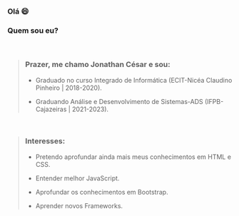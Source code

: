 ### Olá :smile:
### Quem sou eu?

<br>

>### Prazer, me chamo Jonathan César e sou:
>
>* Graduado no curso Integrado de Informática (ECIT-Nicéa Claudino Pinheiro | 2018-2020).
>
>* Graduando Análise e Desenvolvimento de Sistemas-ADS (IFPB-Cajazeiras | 2021-2023).

<br>

>### Interesses:
>* Pretendo aprofundar ainda mais meus conhecimentos em HTML e CSS.
>
>* Entender melhor JavaScript.
>
>* Aprofundar os conhecimentos em Bootstrap.
>
>* Aprender novos Frameworks.
